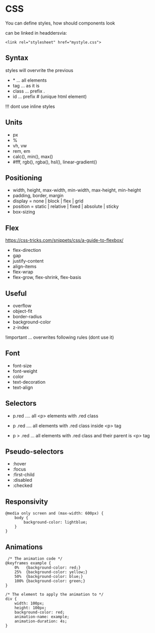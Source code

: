 # CSS

You can define styles, how should components look

can be linked in headdersvia:

    <link rel="stylesheet" href="mystyle.css">

## Syntax

styles will overvrite the previous

-   \* ... all elements
-   tag ... as it is
-   class ... prefix .
-   id ... prefix # (unique html element)

!!! dont use inline styles

## Units

-   px
-   %
-   vh, vw
-   rem, em
-   calc(), min(), max()
-   #fff, rgb(), rgba(), hsl(), linear-gradient()

## Positioning

-   width, height, max-width, min-width, max-height, min-height
-   padding, border, margin
-   display = none | block | flex | grid
-   position = static | relative | fixed | absolute | sticky
-   box-sizing

## Flex

https://css-tricks.com/snippets/css/a-guide-to-flexbox/

-   flex-direction
-   gap
-   justify-content
-   align-items
-   flex-wrap
-   flex-grow, flex-shrink, flex-basis

## Useful

-   overflow
-   object-fit
-   border-radius
-   background-color
-   z-index

!important ... overwrites following rules (dont use it)

## Font

-   font-size
-   font-weight
-   color
-   text-decoration
-   text-align

## Selectors

-   p.red .... all \<p> elements with .red class

*   p .red .... all elements with .red class inside \<p> tag

-   p > .red ... all elements with .red class and their parent is \<p> tag

## Pseudo-selectors

-   :hover
-   :focus
-   :first-child
-   :disabled
-   :checked

## Responsivity

    @media only screen and (max-width: 600px) {
        body {
            background-color: lightblue;
        }
    }

## Animations

     /* The animation code */
    @keyframes example {
        0%   {background-color: red;}
        25%  {background-color: yellow;}
        50%  {background-color: blue;}
        100% {background-color: green;}
    }

    /* The element to apply the animation to */
    div {
        width: 100px;
        height: 100px;
        background-color: red;
        animation-name: example;
        animation-duration: 4s;
    }
